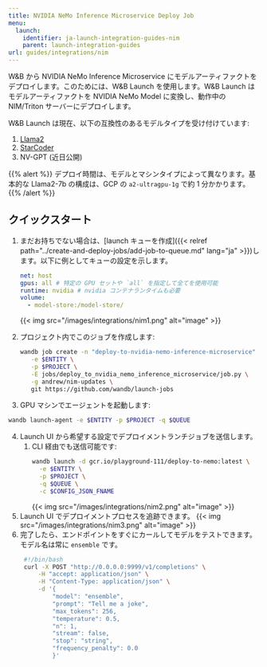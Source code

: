 ```yaml
---
title: NVIDIA NeMo Inference Microservice Deploy Job
menu:
  launch:
    identifier: ja-launch-integration-guides-nim
    parent: launch-integration-guides
url: guides/integrations/nim
---
```


W&B から NVIDIA NeMo Inference Microservice にモデルアーティファクトをデプロイします。このためには、W&B Launch を使用します。W&B Launch はモデルアーティファクトを NVIDIA NeMo Model に変換し、動作中の NIM/Triton サーバーにデプロイします。

W&B Launch は現在、以下の互換性のあるモデルタイプを受け付けています:

1. [Llama2](https://llama.meta.com/llama2/)
2. [StarCoder](https://github.com/bigcode-project/starcoder)
3. NV-GPT (近日公開)

{{% alert %}}
デプロイ時間は、モデルとマシンタイプによって異なります。基本的な Llama2-7b の構成は、GCP の `a2-ultragpu-1g` で約 1 分かかります。
{{% /alert %}}

## クイックスタート

1. まだお持ちでない場合は、[launch キューを作成]({{< relref path="../create-and-deploy-jobs/add-job-to-queue.md" lang="ja" >}})します。以下に例としてキューの設定を示します。

   ```yaml
   net: host
   gpus: all # 特定の GPU セットや `all` を指定して全てを使用可能
   runtime: nvidia # nvidia コンテナランタイムも必要
   volume:
     - model-store:/model-store/
   ```

   {{< img src="/images/integrations/nim1.png" alt="image" >}}

2. プロジェクト内でこのジョブを作成します:

   ```bash
   wandb job create -n "deploy-to-nvidia-nemo-inference-microservice" \
      -e $ENTITY \
      -p $PROJECT \
      -E jobs/deploy_to_nvidia_nemo_inference_microservice/job.py \
      -g andrew/nim-updates \
      git https://github.com/wandb/launch-jobs
   ```

3.  GPU マシンでエージェントを起動します:
   ```bash
   wandb launch-agent -e $ENTITY -p $PROJECT -q $QUEUE
   ```
4. Launch UI から希望する設定でデプロイメントランチジョブを送信します。
   1. CLI 経由でも送信可能です:
      ```bash
      wandb launch -d gcr.io/playground-111/deploy-to-nemo:latest \
        -e $ENTITY \
        -p $PROJECT \
        -q $QUEUE \
        -c $CONFIG_JSON_FNAME
      ```
      {{< img src="/images/integrations/nim2.png" alt="image" >}}
5. Launch UI でデプロイメントプロセスを追跡できます。
   {{< img src="/images/integrations/nim3.png" alt="image" >}}
6. 完了したら、エンドポイントをすぐにカールしてモデルをテストできます。モデル名は常に `ensemble` です。
   ```bash
    #!/bin/bash
    curl -X POST "http://0.0.0.0:9999/v1/completions" \
        -H "accept: application/json" \
        -H "Content-Type: application/json" \
        -d '{
            "model": "ensemble",
            "prompt": "Tell me a joke",
            "max_tokens": 256,
            "temperature": 0.5,
            "n": 1,
            "stream": false,
            "stop": "string",
            "frequency_penalty": 0.0
            }'
   ```